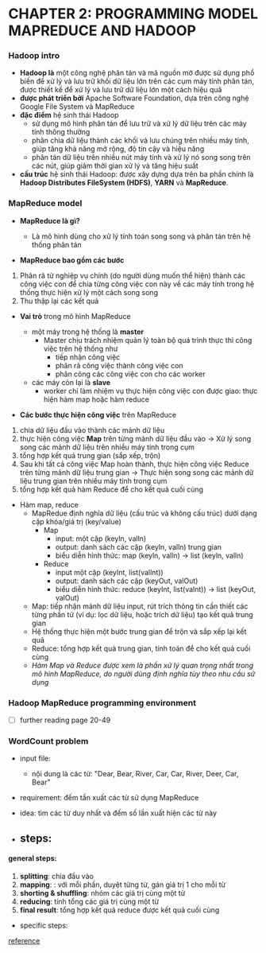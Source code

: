 # CHAPTER 2: PROGRAMMING MODEL MAPREDUCE AND HADOOP 

### Hadoop intro
- **Hadoop là** một công nghệ phân tán và mã nguồn mở được sử dụng phổ biến
để xử lý và lưu trữ khối dữ liệu lớn trên các cụm máy tính phân tán,
được thiết kế để xử lý và lưu trữ dữ liệu lớn một cách hiệu quả
- **được phát triển bởi** Apache Software Foundation, dựa trên công nghệ Google File System và MapReduce
- **đặc điểm** hệ sinh thái Hadoop
  - sử dụng mô hình phân tán để lưu trữ và xử lý dữ liệu trên các máy tính thông thường
  - phân chia dữ liệu thành các khối và lưu chúng
trên nhiều máy tính, giúp tăng khả năng mở rộng, độ tin
cậy và hiệu năng
  -  phân tán dữ liệu trên nhiều nút máy tính và xử lý
nó song song trên các nút, giúp giảm thời gian xử lý và
tăng hiệu suất
- **cấu trúc** hệ sinh thái Hadoop: được xây dựng dựa trên ba phần chính
là **Hadoop Distributes FileSystem (HDFS)**,
**YARN** và **MapReduce**.

### MapReduce model 

- **MapReduce là gì?** 
  - Là mô hình dùng cho xử lý tính toán song song và phân tán
trên hệ thống phân tán

- **MapReduce bao gồm các bước**
1. Phân rã từ nghiệp vụ chính (do người dùng muốn thể
hiện) thành các công việc con để chia từng công việc con
này về các máy tính trong hệ thống thực hiện xử lý một cách
song song
2. Thu thập lại các kết quả
- **Vai trò** trong mô hình MapReduce
  - một máy trong hệ thống là **master**
    - Master chịu trách nhiệm quản lý toàn bộ quá trình thực thi công việc trên hệ thống như
      - tiếp nhận công việc
      - phân rã công việc thành công việc con
      - phân công các công việc con cho các worker 
  - các máy còn lại là **slave**
    - worker chỉ làm nhiệm vụ thực hiện công việc con được giao: thực hiện hàm map hoặc hàm reduce

- **Các bước thực hiện công việc** trên MapReduce
1. chia dữ liệu đầu vào thành các mảnh dữ liệu
2. thực hiện công việc **Map** trên từng mảnh dữ liệu đầu vào $\rightarrow$ Xử lý song song các mảnh dữ liệu trên nhiều máy
tính trong cụm
3. tổng hợp kết quả trung gian (sắp xếp, trộn)
4. Sau khi tất cả công việc Map hoàn thành, thực hiện
công việc Reduce trên từng mảnh dữ liệu trung gian $\rightarrow$ Thực hiện song song các mảnh dữ liệu trung gian trên
nhiều máy tính trong cụm
5. tổng hợp kết quả hàm Reduce để cho kết quả cuối cùng

- Hàm map, reduce
  - MapRedue định nghĩa dữ liệu (cấu trúc và không cấu trúc) dưới dạng
cặp khóa/giá trị (key/value)
    - Map
      - input: một cặp (keyln, valln)
      - output: danh sách các cặp (keyln, valln) trung gian
      - biểu diễn hình thức: map (keyln, valln) $\rightarrow$ list (keyln, valln)
    - Reduce
      - input một cặp (keyInt, list(vallnt))
      - output: danh sách các cặp (keyOut, valOut)
      - biểu diễn hình thức: reduce (keyInt, list(valnt)) $\rightarrow$ list (keyOut, valOut)
  - Map: tiếp nhận mảnh dữ liệu input, rút trích thông tin
cần thiết các từng phần tử (ví dụ: lọc dữ liệu, hoặc trích dữ
liệu) tạo kết quả trung gian
  - Hệ thống thực hiện một bước trung gian để trộn và sắp xếp
lại kết quả
  - Reduce: tổng hợp kết quả trung gian, tính toán để cho
kết quả cuối cùng
  - _Hàm Map và Reduce được xem là phần xử lý quan trọng
nhất trong mô hình MapReduce, do người dùng định nghĩa
tùy theo nhu cầu sử dụng_

### Hadoop MapReduce programming environment 
- [ ] further reading page 20-49

### WordCount problem 
- input file:
  - nội dung là các từ: "Dear, Bear, River, Car, Car, River, Deer, Car, Bear"
  
- requirement: đếm tần xuất các từ sử dụng MapReduce
  
- idea: tìm các từ duy nhất và đếm số lần xuất hiện các từ này

- **steps**:
  - 
  
#### general steps:
1. **splitting**: chia đầu vào 
2. **mapping**: : với mỗi phần, duyệt từng từ, gán giá trị 1 cho mỗi từ
3. **shorting & shuffling**: nhóm các giá trị cùng một từ
4. **reducing**: tính tổng các giá trị cùng một từ
5. **final result**: tổng hợp kết quả reduce được kết quả cuối cùng

- specific steps:

[reference](https://github.com/demanejar/word-count-hadoop)

